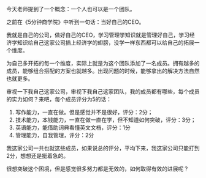 今天老师提到了一个概念：一个人也可以是一个团队。

之前在《5分钟商学院》中听到一句话：当好自己的CEO。

我就是自己的公司，做好自己的CEO，学习管理学知识就是管理好自己，学习经济学知识给自己这家公司插上经济学的翅膀，没学一样东西都可以给自己的拓展一个维度。

为自己多开拓的每一个维度，实际上就是为这个团队添加了一名成员。拥有越多的成员，能够组合搭配的方案也就越多。出现问题的时候，能够拿出的解决方法自然也就更多。

审视一下我自己这家公司，审视下我自己这家团队，我的成员都有哪些，每个成员的实力如何？来吧，每个成员评分为5的话：

1. 写作能力，一直在做。但是感觉并不是很好，评分：2分；
2. 技术能力，本钱能力，一直在做一直在学，但不知道如何突破，评分：3分；
3. 英语能力，能借助词典看懂英文文档，评分：1分
4. 管理能力，自我管理，评分：2分

我这家公司一共也就这些成员，如果说总的评分，平均下来，我这家公司只能打到2分，想想还是挺着急的。

很想突破这个困境，但是感觉很多努力都是无效的，如何取得有效的进展呢？



